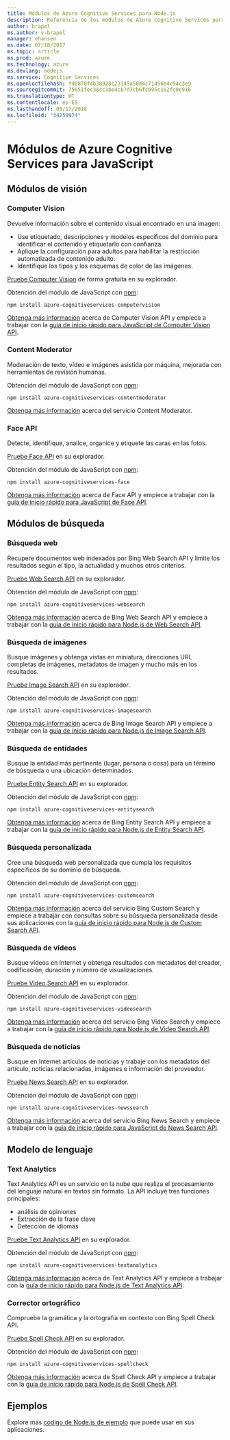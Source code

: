 ```yaml
---
title: Módulos de Azure Cognitive Services para Node.js
description: Referencia de los módulos de Azure Cognitive Services para Node.js
author: brapel
ms.author: v-brapel
manager: ehansen
ms.date: 07/18/2017
ms.topic: article
ms.prod: azure
ms.technology: azure
ms.devlang: nodejs
ms.service: Cognitive Services
ms.openlocfilehash: fd0870f4b38928c23145a50d4c71456b4c94c3e9
ms.sourcegitcommit: 75051fec38cc3be4cb7d7cb6fc695c162fc0e91b
ms.translationtype: HT
ms.contentlocale: es-ES
ms.lasthandoff: 05/17/2018
ms.locfileid: "34259974"
---
```

# <a name="javascript-azure-cognitive-services-modules"></a>Módulos de Azure Cognitive Services para JavaScript

## <a name="vision-modules"></a>Módulos de visión

### <a name="computer-vision"></a>Computer Vision 

Devuelve información sobre el contenido visual encontrado en una imagen:

- Use etiquetado, descripciones y modelos específicos del dominio para identificar el contenido y etiquetarlo con confianza.
- Aplique la configuración para adultos para habilitar la restricción automatizada de contenido adulto.
- Identifique los tipos y los esquemas de color de las imágenes.

[Pruebe Computer Vision](https://azure.microsoft.com/en-us/services/cognitive-services/computer-vision/) de forma gratuita en su explorador.

Obtención del módulo de JavaScript con [npm](https://docs.npmjs.com/getting-started/installing-npm-packages-locally):

```
npm install azure-cognitiveservices-computervision
```

[Obtenga más información](/azure/cognitive-services/computer-vision/home) acerca de Computer Vision API y empiece a trabajar con la [guía de inicio rápido para JavaScript de Computer Vision API](/azure/cognitive-services/computer-vision/quickstarts/javascript).

### <a name="content-moderator"></a>Content Moderator

Moderación de texto, vídeo e imágenes asistida por máquina, mejorada con herramientas de revisión humanas.

Obtención del módulo de JavaScript con [npm](https://docs.npmjs.com/getting-started/installing-npm-packages-locally):

```
npm install azure-cognitiveservices-contentmoderator
```

[Obtenga más información](/azure/cognitive-services/content-moderator/overview) acerca del servicio Content Moderator.

### <a name="face-api"></a>Face API

Detecte, identifique, analice, organice y etiquete las caras en las fotos. 

[Pruebe Face API](https://azure.microsoft.com/en-us/services/cognitive-services/face/) en su explorador.

Obtención del módulo de JavaScript con [npm](https://docs.npmjs.com/getting-started/installing-npm-packages-locally):

```
npm install azure-cognitiveservices-face
```

[Obtenga más información](/azure/cognitive-services/face/overview) acerca de Face API y empiece a trabajar con la [guía de inicio rápido para JavaScript de Face API](/azure/cognitive-services/Face/quickstarts/javascript).

## <a name="search-modules"></a>Módulos de búsqueda

### <a name="web-search"></a>Búsqueda web

Recupere documentos web indexados por Bing Web Search API y limite los resultados según el tipo, la actualidad y muchos otros criterios. 

[Pruebe Web Search API](https://azure.microsoft.com/en-us/services/cognitive-services/bing-web-search-api/) en su explorador.

Obtención del módulo de JavaScript con [npm](https://docs.npmjs.com/getting-started/installing-npm-packages-locally):

```
npm install azure-cognitiveservices-websearch
```

[Obtenga más información](/azure/cognitive-services/bing-web-search/overview) acerca de Bing Web Search API y empiece a trabajar con la [guía de inicio rápido para Node.js de Web Search API](/azure/cognitive-services/bing-web-search/quickstarts/nodejs).

### <a name="image-search"></a>Búsqueda de imágenes

Busque imágenes y obtenga vistas en miniatura, direcciones URL completas de imágenes, metadatos de imagen y mucho más en los resultados.

[Pruebe Image Search API](https://azure.microsoft.com/en-us/services/cognitive-services/bing-image-search-api/) en su explorador.

Obtención del módulo de JavaScript con [npm](https://docs.npmjs.com/getting-started/installing-npm-packages-locally):

```
npm install azure-cognitiveservices-imagesearch
```

[Obtenga más información](/azure/cognitive-services/bing-image-search/overview) acerca de Bing Image Search API y empiece a trabajar con la [guía de inicio rápido para Node.js de Image Search API](/azure/cognitive-services/bing-image-search/quickstarts/nodejs).


### <a name="entity-search"></a>Búsqueda de entidades

Busque la entidad más pertinente (lugar, persona o cosa) para un término de búsqueda o una ubicación determinados.

[Pruebe Entity Search API](https://azure.microsoft.com/services/cognitive-services/bing-entity-search-api/) en su explorador.

Obtención del módulo de JavaScript con [npm](https://docs.npmjs.com/getting-started/installing-npm-packages-locally):

```
npm install azure-cognitiveservices-entitysearch
```

[Obtenga más información](/azure/cognitive-services/bing-entities-search/search-the-web) acerca de Bing Entity Search API y empiece a trabajar con la [guía de inicio rápido para Node.js de Entity Search API](/azure/cognitive-services/bing-entities-search/quickstarts/nodejs).

### <a name="custom-search"></a>Búsqueda personalizada

Cree una búsqueda web personalizada que cumpla los requisitos específicos de su dominio de búsqueda.

Obtención del módulo de JavaScript con [npm](https://docs.npmjs.com/getting-started/installing-npm-packages-locally):

```
npm install azure-cognitiveservices-customsearch
```

[Obtenga más información](/azure/cognitive-services/bing-custom-search/) acerca del servicio Bing Custom Search y empiece a trabajar con consultas sobre su búsqueda personalizada desde sus aplicaciones con la [guía de inicio rápido para Node.js de Custom Search API](/azure/cognitive-services/bing-custom-search/call-endpoint-nodejs).

### <a name="video-search"></a>Búsqueda de vídeos

Busque vídeos en Internet y obtenga resultados con metadatos del creador, codificación, duración y número de visualizaciones.

[Pruebe Video Search API](https://azure.microsoft.com/services/cognitive-services/bing-video-search-api/) en su explorador.

Obtención del módulo de JavaScript con [npm](https://docs.npmjs.com/getting-started/installing-npm-packages-locally):

```
npm install azure-cognitiveservices-videosearch
```

[Obtenga más información](/azure/cognitive-services/bing-video-search/search-the-web) acerca del servicio Bing Video Search y empiece a trabajar con la [guía de inicio rápido para Node.js de Video Search API](/azure/cognitive-services/bing-video-search/nodejs).


### <a name="news-search"></a>Búsqueda de noticias

Busque en Internet artículos de noticias y trabaje con los metadatos del artículo, noticias relacionadas, imágenes e información del proveedor.

[Pruebe News Search API](https://azure.microsoft.com/services/cognitive-services/bing-news-search-api/) en su explorador.

Obtención del módulo de JavaScript con [npm](https://docs.npmjs.com/getting-started/installing-npm-packages-locally):

```
npm install azure-cognitiveservices-newssearch
```

[Obtenga más información](/azure/cognitive-services/bing-news-search/search-the-web) acerca del servicio Bing News Search y empiece a trabajar con la [guía de inicio rápido para JavaScript de News Search API](/azure/cognitive-services/bing-news-search/nodejs).


## <a name="language-modules"></a>Modelo de lenguaje

### <a name="text-analytics"></a>Text Analytics 

Text Analytics API es un servicio en la nube que realiza el procesamiento del lenguaje natural en textos sin formato. La API incluye tres funciones principales:

- análisis de opiniones
- Extracción de la frase clave
- Detección de idiomas

[Pruebe Text Analytics API](https://azure.microsoft.com/en-us/services/cognitive-services/text-analytics/) en su explorador.

Obtención del módulo de JavaScript con [npm](https://docs.npmjs.com/getting-started/installing-npm-packages-locally):

```
npm install azure-cognitiveservices-textanalytics
```

[Obtenga más información](/azure/cognitive-services/text-analytics/overview) acerca de Text Analytics API y empiece a trabajar con la [guía de inicio rápido para Node.js de Text Analytics API](/azure/cognitive-services/text-analytics/quickstarts/nodejs).


### <a name="spell-check"></a>Corrector ortográfico

Compruebe la gramática y la ortografía en contexto con Bing Spell Check API.

[Pruebe Spell Check API](https://azure.microsoft.com/en-us/services/cognitive-services/spell-check/) en su explorador.

Obtención del módulo de JavaScript con [npm](https://docs.npmjs.com/getting-started/installing-npm-packages-locally):

```
npm install azure-cognitiveservices-spellcheck
```

[Obtenga más información](/azure/cognitive-services/bing-spell-check/proof-text) acerca de Spell Check API y empiece a trabajar con la [guía de inicio rápido para Node.js de Spell Check API](/azure/cognitive-services/bing-spell-check/quickstarts/nodejs).

## <a name="samples"></a>Ejemplos

Explore más [código de Node.js de ejemplo](https://azure.microsoft.com/resources/samples/?platform=nodejs) que puede usar en sus aplicaciones.
